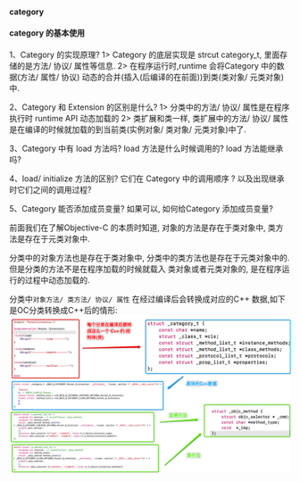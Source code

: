 #### category


#### category 的基本使用


1、Category 的实现原理?
1> Category 的底层实现是 strcut category_t,  里面存储的是方法/ 协议/ 属性等信息.
2> 在程序运行时,runtime 会将Category 中的数据(方法/ 属性/ 协议) 动态的合并(插入(后编译的在前面))到类(类对象/ 元类对象)中.

2、Category 和 Extension 的区别是什么?
1> 分类中的方法/ 协议/ 属性是在程序执行时 runtime API 动态加载的
2> 类扩展和类一样, 类扩展中的方法/ 协议/ 属性 是在编译的时候就加载的到当前类(实例对象/ 类对象/ 元类对象)中了.

3、Category 中有 load 方法吗? load 方法是什么时候调用的? load 方法能继承吗? 

4、load/ initialize 方法的区别? 它们在 Category 中的调用顺序 ?  以及出现继承时它们之间的调用过程?

5、Category 能否添加成员变量? 如果可以, 如何给Category 添加成员变量?


前面我们在了解Objective-C 的本质时知道, 对象的方法是存在于类对象中, 类方法是存在于元类对象中. 

分类中的对象方法也是存在于类对象中, 分类中的类方法也是存在于元类对象中的. 但是分类的方法不是在程序加载的时候就载入 类对象或者元类对象的, 是在程序运行的过程中动态加载的.



分类中`对象方法/ 类方法/ 协议/ 属性` 在经过编译后会转换成对应的C++ 数据,如下是OC分类转换成C++后的情形:
![](/assets/Snip20190106_12.png)